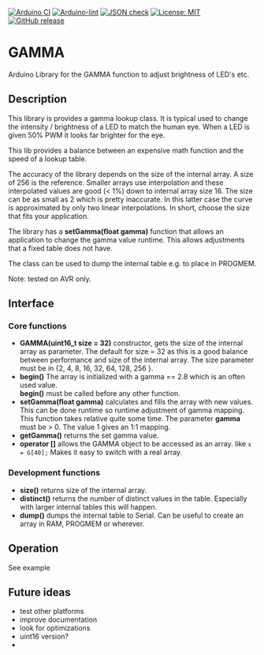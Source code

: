 
[![Arduino CI](https://github.com/RobTillaart/GAMMA/workflows/Arduino%20CI/badge.svg)](https://github.com/marketplace/actions/arduino_ci)
[![Arduino-lint](https://github.com/RobTillaart/GAMMA/actions/workflows/arduino-lint.yml/badge.svg)](https://github.com/RobTillaart/GAMMA/actions/workflows/arduino-lint.yml)
[![JSON check](https://github.com/RobTillaart/GAMMA/actions/workflows/jsoncheck.yml/badge.svg)](https://github.com/RobTillaart/GAMMA/actions/workflows/jsoncheck.yml)
[![License: MIT](https://img.shields.io/badge/license-MIT-green.svg)](https://github.com/RobTillaart/GAMMA/blob/master/LICENSE)
[![GitHub release](https://img.shields.io/github/release/RobTillaart/GAMMA.svg?maxAge=3600)](https://github.com/RobTillaart/GAMMA/releases)


# GAMMA

Arduino Library for the GAMMA function to adjust brightness of LED's etc.


## Description

This library is provides a gamma lookup class. It is typical used to 
change the intensity / brightness of a LED to match the human eye.
When a LED is given 50% PWM it looks far brighter for the eye.

This lib provides a balance between an expensive math function and the speed
of a lookup table. 

The accuracy of the library depends on the size of the internal array.
A size of 256 is the reference. Smaller arrays use interpolation and 
these interpolated values are good (< 1%) down to internal array size 16. 
The size can be as small as 2 which is pretty inaccurate.
In this latter case the curve is approximated by only two linear interpolations.
In short, choose the size that fits your application.

The library has a **setGamma(float gamma)** function that allows an application 
to change the gamma value runtime. 
This allows adjustments that a fixed table does not have.

The class can be used to dump the internal table e.g. to place in PROGMEM.

Note: tested on AVR only.


## Interface

### Core functions

- **GAMMA(uint16_t size = 32)** constructor, gets the size of the internal
array as parameter. The default for size = 32 as this is a good balance between performance
and size of the internal array. The size parameter must be in {2, 4, 8, 16, 32, 64, 128, 256 }.
- **begin()** The array is initialized with a gamma == 2.8 which is an often used value.  
**begin()** must be called before any other function.
- **setGamma(float gamma)** calculates and fills the array with new values.
This can be done runtime so runtime adjustment of gamma mapping.  
This function takes relative quite some time.
The parameter **gamma** must be > 0. The value 1 gives an 1:1 mapping.
- **getGamma()** returns the set gamma value.
- **operator \[\]** allows the GAMMA object to be accessed as an array.
like ```x = G[40];``` Makes it easy to switch with a real array.


### Development functions

- **size()** returns size of the internal array.
- **distinct()** returns the number of distinct values in the table. Especially with larger internal tables this will happen.
- **dump()** dumps the internal table to Serial. Can be useful to create
an array in RAM, PROGMEM or wherever.


## Operation

See example


## Future ideas

- test other platforms
- improve documentation
- look for optimizations 
- uint16 version?
-
